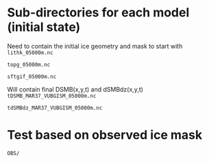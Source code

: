 # Sub-directories for each model (initial state)
Need to contain the initial ice geometry and mask to start with
`lithk_05000m.nc`

`topg_05000m.nc`

`sftgif_05000m.nc`

Will contain final DSMB(x,y,t) and dSMBdz(x,y,t)
`tDSMB_MAR37_VUBGISM_05000m.nc`

`tdSMBdz_MAR37_VUBGISM_05000m.nc`

# Test based on observed ice mask
```
OBS/
```
